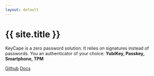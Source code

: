 ```yaml
---
layout: default
---
```

<div class="container-fluid" id="banner">
<div class="row align-items-center justify-content-center" style="height:90vh">
	<div class="col-lg-6 text-center">
		<h1 class="text-body-emphasis display-2">{{ site.title }}</h1>
		<p class="col-lg-8 mx-auto fs-5 text-muted fs-4"> KeyCape is a zero password solution. It relies on signatures instead of passwords. You an authenticator of your choice: <b>YubiKey, Passkey, Smartphone, TPM</b></p>
		<div class="d-inline-flex gap-2 mb-5">
			<a class="d-inline-flex align-items-center btn btn-primary btn-lg px-4 rounded-pill" href="https://github.com/c3ai-lab/KeyCape"><i class="bi bi-github me-2"></i>Github</a>
			<a class="btn btn-outline-secondary btn-lg px-4 rounded-pill" href="https://jesper1995.gitbook.io/identity-provider-cpp/quick-start/prerequisites">Docs</a>
		</div>
	</div>
</div>
<div class="row align-items-start justify-content-center" style="height:10vh">
		<div class="col text-center">
        <p class="bi bi-caret-down display-3"></p> 
        </div>
</div>
</div>

<div class="b-example-divider"></div>

<div class="container-fluid" style="background-color:#101031">
<div class="container">
<!--	<h2 class="pb-2 border-bottom">Security aspects</h2> -->
	<div class="row g-5 py-5 row-cols-1 row-cols-lg-3">
	{% for entry in site.data.features %}
		<div class="col d-flex align-items-start p-3">
			<div class="icon-square text-body-emphasis d-inline-flex align-items-center justify-content-center fs-4 flex-shrink-0 me-3">
				<i class="{{ entry.icon.name }}" style="color: {{ entry.icon.color }};"></i>
			</div>
			<div>
				<h3 class="fs-2 text-body-emphasis">{{ entry.title }}</h3>
				<p>{{ entry.content }}</p>
				{% if entry.link %}
				<a class="btn btn-primary" href="{{ entry.link }}">More</a>
				{% endif %}
			</div>
		</div>	
	{% endfor %}
	</div>
</div>
</div>

<div class="b-example-divider"></div>

<div class="container-fluid" style="background-color:#0A0A1E">
	<div class="container pt-5 pb-5 text-center">
		<h1 class="p-4">Screenshots</h1>
		<div id="screenshots" class="carousel slide">
			<div class="carousel-inner">
				{% assign screenshot_files = site.static_files | where: "screenshot", true %}
				{% for screenshot in screenshot_files %}
				<div class="carousel-item {% if forloop.first == true %} active {% endif %}">
					<img class="d-block w-100" src="{{ screenshot.path | remove_first: "/"}}">
				</div>
				{% endfor %}
			</div>
			<button class="carousel-control-prev" type="button" data-bs-target="#screenshots" data-bs-slide="prev">
				<span class="carousel-control-prev-icon" aria-hidden="true"></span>
				<span class="visually-hidden">Previous</span>
			</button>
			<button class="carousel-control-next" type="button" data-bs-target="#screenshots" data-bs-slide="next">
				<span class="carousel-control-next-icon" aria-hidden="true"></span>
				<span class="visually-hidden">Next</span>
			</button>

		</div>
	</div>
</div>

